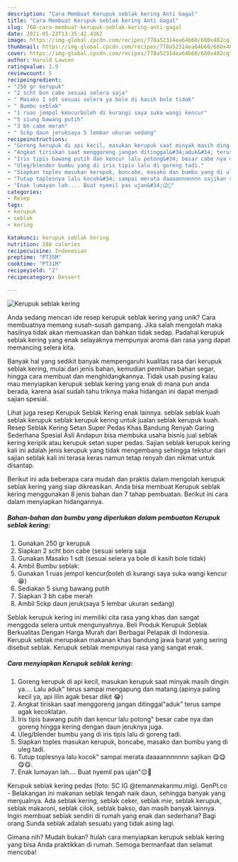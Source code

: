 ```yaml
---
description: "Cara Membuat Kerupuk seblak kering Anti Gagal"
title: "Cara Membuat Kerupuk seblak kering Anti Gagal"
slug: 768-cara-membuat-kerupuk-seblak-kering-anti-gagal
date: 2021-05-23T13:35:42.436Z
image: https://img-global.cpcdn.com/recipes/778a52314ea64b60/680x482cq70/kerupuk-seblak-kering-foto-resep-utama.jpg
thumbnail: https://img-global.cpcdn.com/recipes/778a52314ea64b60/680x482cq70/kerupuk-seblak-kering-foto-resep-utama.jpg
cover: https://img-global.cpcdn.com/recipes/778a52314ea64b60/680x482cq70/kerupuk-seblak-kering-foto-resep-utama.jpg
author: Harold Lawson
ratingvalue: 3.9
reviewcount: 5
recipeingredient:
- "250 gr kerupuk"
- "2 scht bon cabe sesuai selera saja"
- " Masako 1 sdt sesuai selera ya bole di kasih bole tidak"
- " Bumbu seblak"
- "1 ruas jempol kencurboleh di kurangi saya suka wangi kencur"
- "5 siung bawang putih"
- "3 bh cabe merah"
- " Sckp daun jeruksaya 5 lembar ukuran sedang"
recipeinstructions:
- "Goreng kerupuk di api kecil, masukan kerupuk saat minyak masih dingin ya.... Lalu aduk&#34; terus sampai mengapung dan matang.(apinya paling kecil ya, api lilin agak besar dikit 😂)"
- "Angkat tiriskan saat menggoreng jangan ditinggal&#34;aduk&#34; terus sampe agak kecoklatan."
- "Iris tipis bawang putih dan kencur lalu potong&#34; besar cabe nya dan goreng hingga kering dengan daun jeruknya juga."
- "Uleg/blender bumbu yang di iris tipis lalu di goreng tadi."
- "Siapkan toples masukan kerupuk, boncabe, masako dan bumbu yang di uleg tadi."
- "Tutup toplesnya lalu kocok&#34; sampai merata daaaannnnnnn sajikan 😋😋😋😋."
- "Enak lumayan lah.... Buat nyemil pas ujan&#34;😉🤗"
categories:
- Resep
tags:
- kerupuk
- seblak
- kering

katakunci: kerupuk seblak kering 
nutrition: 288 calories
recipecuisine: Indonesian
preptime: "PT35M"
cooktime: "PT31M"
recipeyield: "2"
recipecategory: Dessert

---
```



![Kerupuk seblak kering](https://img-global.cpcdn.com/recipes/778a52314ea64b60/680x482cq70/kerupuk-seblak-kering-foto-resep-utama.jpg)

Anda sedang mencari ide resep kerupuk seblak kering yang unik? Cara membuatnya memang susah-susah gampang. Jika salah mengolah maka hasilnya tidak akan memuaskan dan bahkan tidak sedap. Padahal kerupuk seblak kering yang enak selayaknya mempunyai aroma dan rasa yang dapat memancing selera kita.

Banyak hal yang sedikit banyak mempengaruhi kualitas rasa dari kerupuk seblak kering, mulai dari jenis bahan, kemudian pemilihan bahan segar, hingga cara membuat dan menghidangkannya. Tidak usah pusing kalau mau menyiapkan kerupuk seblak kering yang enak di mana pun anda berada, karena asal sudah tahu triknya maka hidangan ini dapat menjadi sajian spesial.

Lihat juga resep Kerupuk Seblak Kering enak lainnya. seblak seblak kuah seblak kerupuk seblak kerupuk kering untuk jualan seblak kerupuk kuah. Resep Seblak Kering Setan Super Pedas Khas Bandung Renyah Garing Sederhana Spesial Asli Andapun bisa membuka usaha bisnis jual seblak kering keripik atau kerupuk setan super pedas. Sajian seblak kerupuk kering kali ini adalah jenis kerupuk yang tidak mengembang sehingga tekstur dari sajian seblak kali ini terasa keras namun tetap renyah dan nikmat untuk disantap.


Berikut ini ada beberapa cara mudah dan praktis dalam mengolah kerupuk seblak kering yang siap dikreasikan. Anda bisa membuat Kerupuk seblak kering menggunakan 8 jenis bahan dan 7 tahap pembuatan. Berikut ini cara dalam menyiapkan hidangannya.

<!--inarticleads1-->

##### Bahan-bahan dan bumbu yang diperlukan dalam pembuatan Kerupuk seblak kering:

1. Gunakan 250 gr kerupuk
1. Siapkan 2 scht bon cabe (sesuai selera saja
1. Gunakan  Masako 1 sdt (sesuai selera ya bole di kasih bole tidak)
1. Ambil  Bumbu seblak:
1. Gunakan 1 ruas jempol kencur(boleh di kurangi saya suka wangi kencur😁)
1. Sediakan 5 siung bawang putih
1. Siapkan 3 bh cabe merah
1. Ambil  Sckp daun jeruk(saya 5 lembar ukuran sedang)


Seblak kerupuk kering ini memiliki cita rasa yang khas dan sangat menggoda selera untuk mengunyahnya. Beli Produk Kerupuk Seblak Berkualitas Dengan Harga Murah dari Berbagai Pelapak di Indonesia. Kerupuk seblak merupakan makanan khas bandung jawa barat yang sering disebut seblak. Kerupuk seblak mempunyai rasa yang sangat enak. 

<!--inarticleads2-->

##### Cara menyiapkan Kerupuk seblak kering:

1. Goreng kerupuk di api kecil, masukan kerupuk saat minyak masih dingin ya.... Lalu aduk&#34; terus sampai mengapung dan matang.(apinya paling kecil ya, api lilin agak besar dikit 😂)
1. Angkat tiriskan saat menggoreng jangan ditinggal&#34;aduk&#34; terus sampe agak kecoklatan.
1. Iris tipis bawang putih dan kencur lalu potong&#34; besar cabe nya dan goreng hingga kering dengan daun jeruknya juga.
1. Uleg/blender bumbu yang di iris tipis lalu di goreng tadi.
1. Siapkan toples masukan kerupuk, boncabe, masako dan bumbu yang di uleg tadi.
1. Tutup toplesnya lalu kocok&#34; sampai merata daaaannnnnnn sajikan 😋😋😋😋.
1. Enak lumayan lah.... Buat nyemil pas ujan&#34;😉🤗


Kerupuk seblak kering pedas (foto: SC IG @temanmakanmu.mlg). GenPI.co - Belakangan ini makanan seblak tengah naik daun, sehingga banyak yang menjualnya. Ada seblak kering, seblak ceker, seblak mie, seblak kerupuk, seblak makaroni, seblak cilok, seblak bakso, dan masih banyak lainnya. Ingin membuat seblak sendiri di rumah yang enak dan sederhana? Bagi orang Sunda seblak adalah sesuatu yang tidak asing lagi. 

Gimana nih? Mudah bukan? Itulah cara menyiapkan kerupuk seblak kering yang bisa Anda praktikkan di rumah. Semoga bermanfaat dan selamat mencoba!
